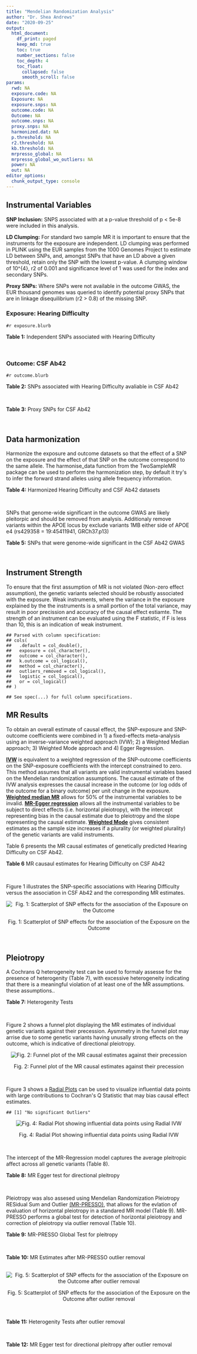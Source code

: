 ```yaml
---
title: "Mendelian Randomization Analysis"
author: "Dr. Shea Andrews"
date: "2020-09-25"
output:
  html_document:
    df_print: paged
    keep_md: true
    toc: true
    number_sections: false
    toc_depth: 4
    toc_float:
      collapsed: false
      smooth_scroll: false
params:
  rwd: NA
  exposure.code: NA
  Exposure: NA
  exposure.snps: NA
  outcome.code: NA
  Outcome: NA
  outcome.snps: NA
  proxy.snps: NA
  harmonized.dat: NA
  p.threshold: NA
  r2.threshold: NA
  kb.threshold: NA
  mrpresso_global: NA
  mrpresso_global_wo_outliers: NA
  power: NA
  out: NA
editor_options:
  chunk_output_type: console
---
```







## Instrumental Variables
**SNP Inclusion:** SNPS associated with at a p-value threshold of p < 5e-8 were included in this analysis.
<br>

**LD Clumping:** For standard two sample MR it is important to ensure that the instruments for the exposure are independent. LD clumping was performed in PLINK using the EUR samples from the 1000 Genomes Project to estimate LD between SNPs, and, amongst SNPs that have an LD above a given threshold, retain only the SNP with the lowest p-value. A clumping window of 10^{4}, r2 of 0.001 and significance level of 1 was used for the index and secondary SNPs.
<br>

**Proxy SNPs:** Where SNPs were not available in the outcome GWAS, the EUR thousand genomes was queried to identify potential proxy SNPs that are in linkage disequilibrium (r2 > 0.8) of the missing SNP.
<br>

### Exposure: Hearing Difficulty
`#r exposure.blurb`
<br>

**Table 1:** Independent SNPs associated with Hearing Difficulty
<div data-pagedtable="false">
  <script data-pagedtable-source type="application/json">
{"columns":[{"label":["SNP"],"name":[1],"type":["chr"],"align":["left"]},{"label":["CHROM"],"name":[2],"type":["dbl"],"align":["right"]},{"label":["POS"],"name":[3],"type":["dbl"],"align":["right"]},{"label":["REF"],"name":[4],"type":["chr"],"align":["left"]},{"label":["ALT"],"name":[5],"type":["chr"],"align":["left"]},{"label":["AF"],"name":[6],"type":["dbl"],"align":["right"]},{"label":["BETA"],"name":[7],"type":["dbl"],"align":["right"]},{"label":["SE"],"name":[8],"type":["dbl"],"align":["right"]},{"label":["Z"],"name":[9],"type":["dbl"],"align":["right"]},{"label":["P"],"name":[10],"type":["dbl"],"align":["right"]},{"label":["N"],"name":[11],"type":["dbl"],"align":["right"]},{"label":["TRAIT"],"name":[12],"type":["chr"],"align":["left"]}],"data":[{"1":"rs12027345","2":"1","3":"46239991","4":"G","5":"A","6":"0.432915","7":"-0.00785785","8":"0.00133184","9":"-5.90000","10":"3.6e-09","11":"250389","12":"Hearing_Difficulty"},{"1":"rs7525101","2":"1","3":"165109131","4":"C","5":"T","6":"0.440725","7":"0.00752096","8":"0.00132707","9":"5.66734","10":"1.5e-08","11":"250389","12":"Hearing_Difficulty"},{"1":"rs10927035","2":"1","3":"243703982","4":"C","5":"T","6":"0.649233","7":"0.00754234","8":"0.00138251","9":"5.45554","10":"4.9e-08","11":"250389","12":"Hearing_Difficulty"},{"1":"rs62188635","2":"2","3":"208082510","4":"C","5":"T","6":"0.545031","7":"-0.00827833","8":"0.00132906","9":"-6.22871","10":"4.7e-10","11":"250389","12":"Hearing_Difficulty"},{"1":"rs13093972","2":"3","3":"114987255","4":"A","5":"G","6":"0.448377","7":"0.00775587","8":"0.00133038","9":"5.82982","10":"5.5e-09","11":"250389","12":"Hearing_Difficulty"},{"1":"rs55853808","2":"3","3":"182053946","4":"A","5":"G","6":"0.162990","7":"0.01187470","8":"0.00180540","9":"6.57732","10":"4.8e-11","11":"250389","12":"Hearing_Difficulty"},{"1":"rs35414371","2":"4","3":"17530692","4":"T","5":"A","6":"0.132722","7":"0.01310280","8":"0.00194526","9":"6.73576","10":"1.6e-11","11":"250389","12":"Hearing_Difficulty"},{"1":"rs10475169","2":"5","3":"2555514","4":"A","5":"C","6":"0.117756","7":"0.01173770","8":"0.00204412","9":"5.74218","10":"9.3e-09","11":"250389","12":"Hearing_Difficulty"},{"1":"rs6453022","2":"5","3":"73076511","4":"C","5":"A","6":"0.500946","7":"0.01262160","8":"0.00132561","9":"9.52135","10":"1.7e-21","11":"250389","12":"Hearing_Difficulty"},{"1":"rs306574","2":"5","3":"94049523","4":"A","5":"G","6":"0.488764","7":"-0.00793561","8":"0.00131904","9":"-6.01620","10":"1.8e-09","11":"250389","12":"Hearing_Difficulty"},{"1":"rs1928176","2":"6","3":"21968899","4":"A","5":"G","6":"0.482818","7":"0.00749378","8":"0.00133347","9":"5.61976","10":"1.9e-08","11":"250389","12":"Hearing_Difficulty"},{"1":"rs13204736","2":"6","3":"32582603","4":"G","5":"A","6":"0.348495","7":"0.01146660","8":"0.00142649","9":"8.03833","10":"9.1e-16","11":"250389","12":"Hearing_Difficulty"},{"1":"rs62646255","2":"6","3":"43262303","4":"T","5":"C","6":"0.391260","7":"-0.01270780","8":"0.00135504","9":"-9.37817","10":"6.7e-21","11":"250389","12":"Hearing_Difficulty"},{"1":"rs217287","2":"6","3":"84407466","4":"C","5":"T","6":"0.440322","7":"0.00784960","8":"0.00133602","9":"5.87536","10":"4.2e-09","11":"250389","12":"Hearing_Difficulty"},{"1":"rs9493627","2":"6","3":"133789728","4":"G","5":"A","6":"0.320275","7":"0.01043660","8":"0.00141112","9":"7.39597","10":"1.4e-13","11":"250389","12":"Hearing_Difficulty"},{"1":"rs2236401","2":"6","3":"158504981","4":"C","5":"T","6":"0.514779","7":"0.00808004","8":"0.00132024","9":"6.12013","10":"9.3e-10","11":"250389","12":"Hearing_Difficulty"},{"1":"rs4947828","2":"7","3":"50805115","4":"T","5":"G","6":"0.769429","7":"0.00955408","8":"0.00156472","9":"6.10594","10":"1.0e-09","11":"250389","12":"Hearing_Difficulty"},{"1":"rs9691831","2":"7","3":"138498348","4":"A","5":"G","6":"0.584558","7":"0.00740690","8":"0.00133806","9":"5.53555","10":"3.1e-08","11":"250389","12":"Hearing_Difficulty"},{"1":"rs3890736","2":"8","3":"21532239","4":"G","5":"A","6":"0.373324","7":"0.00765762","8":"0.00136882","9":"5.59432","10":"2.2e-08","11":"250389","12":"Hearing_Difficulty"},{"1":"rs76837345","2":"8","3":"82668818","4":"A","5":"G","6":"0.069355","7":"0.01460190","8":"0.00259963","9":"5.61691","10":"1.9e-08","11":"250389","12":"Hearing_Difficulty"},{"1":"rs1962104","2":"8","3":"141635329","4":"T","5":"C","6":"0.558034","7":"0.00889466","8":"0.00133827","9":"6.64639","10":"3.0e-11","11":"250389","12":"Hearing_Difficulty"},{"1":"rs4948502","2":"10","3":"63839417","4":"T","5":"C","6":"0.426934","7":"-0.00805794","8":"0.00133835","9":"-6.02080","10":"1.7e-09","11":"250389","12":"Hearing_Difficulty"},{"1":"rs2270550","2":"10","3":"75874192","4":"T","5":"C","6":"0.547333","7":"0.00852536","8":"0.00136055","9":"6.26611","10":"3.7e-10","11":"250389","12":"Hearing_Difficulty"},{"1":"rs11596052","2":"10","3":"80520313","4":"T","5":"C","6":"0.219355","7":"-0.00900108","8":"0.00161979","9":"-5.55694","10":"2.7e-08","11":"250389","12":"Hearing_Difficulty"},{"1":"rs1097215","2":"10","3":"94787804","4":"G","5":"A","6":"0.474064","7":"-0.00798345","8":"0.00132256","9":"-6.03636","10":"1.6e-09","11":"250389","12":"Hearing_Difficulty"},{"1":"rs10901863","2":"10","3":"126812270","4":"C","5":"T","6":"0.268469","7":"0.01207640","8":"0.00153378","9":"7.87362","10":"3.4e-15","11":"250389","12":"Hearing_Difficulty"},{"1":"rs55635402","2":"11","3":"8056913","4":"A","5":"G","6":"0.194930","7":"-0.01052120","8":"0.00166935","9":"-6.30257","10":"2.9e-10","11":"250389","12":"Hearing_Difficulty"},{"1":"rs141403654","2":"11","3":"47715487","4":"A","5":"T","6":"0.015434","7":"0.03134020","8":"0.00568478","9":"5.51300","10":"3.5e-08","11":"250389","12":"Hearing_Difficulty"},{"1":"rs7951935","2":"11","3":"89030399","4":"G","5":"T","6":"0.379826","7":"0.01135240","8":"0.00136208","9":"8.33461","10":"7.8e-17","11":"250389","12":"Hearing_Difficulty"},{"1":"rs67307131","2":"11","3":"118480223","4":"T","5":"C","6":"0.346657","7":"0.00913602","8":"0.00139364","9":"6.55551","10":"5.5e-11","11":"250389","12":"Hearing_Difficulty"},{"1":"rs12552","2":"13","3":"53625781","4":"A","5":"G","6":"0.561874","7":"-0.00728153","8":"0.00133440","9":"-5.45678","10":"4.8e-08","11":"250389","12":"Hearing_Difficulty"},{"1":"rs9517282","2":"13","3":"99059183","4":"C","5":"A","6":"0.548995","7":"-0.00778367","8":"0.00133726","9":"-5.82061","10":"5.9e-09","11":"250389","12":"Hearing_Difficulty"},{"1":"rs1566129","2":"14","3":"52514912","4":"T","5":"C","6":"0.586284","7":"-0.00906457","8":"0.00134065","9":"-6.76132","10":"1.4e-11","11":"250389","12":"Hearing_Difficulty"},{"1":"rs62015206","2":"15","3":"52374075","4":"C","5":"T","6":"0.591962","7":"0.00779412","8":"0.00134988","9":"5.77394","10":"7.7e-09","11":"250389","12":"Hearing_Difficulty"},{"1":"rs62033400","2":"16","3":"53811788","4":"A","5":"G","6":"0.394446","7":"-0.00850581","8":"0.00134974","9":"-6.30181","10":"2.9e-10","11":"250389","12":"Hearing_Difficulty"},{"1":"rs12938775","2":"17","3":"2574821","4":"G","5":"A","6":"0.501932","7":"-0.00745427","8":"0.00132034","9":"-5.64572","10":"1.6e-08","11":"250389","12":"Hearing_Difficulty"},{"1":"rs17671352","2":"17","3":"7127718","4":"T","5":"C","6":"0.619033","7":"-0.00777641","8":"0.00135880","9":"-5.72300","10":"1.0e-08","11":"250389","12":"Hearing_Difficulty"},{"1":"rs4611552","2":"18","3":"52636091","4":"T","5":"C","6":"0.215352","7":"0.00885933","8":"0.00160737","9":"5.51169","10":"3.6e-08","11":"250389","12":"Hearing_Difficulty"},{"1":"rs132929","2":"22","3":"38487002","4":"G","5":"A","6":"0.413979","7":"0.00983905","8":"0.00134066","9":"7.33896","10":"2.2e-13","11":"250389","12":"Hearing_Difficulty"},{"1":"rs36062310","2":"22","3":"50988105","4":"G","5":"A","6":"0.043658","7":"0.03145420","8":"0.00322683","9":"9.74771","10":"1.9e-22","11":"250389","12":"Hearing_Difficulty"}],"options":{"columns":{"min":{},"max":[10]},"rows":{"min":[10],"max":[10]},"pages":{}}}
  </script>
</div>
<br>

### Outcome: CSF Ab42
`#r outcome.blurb`
<br>

**Table 2:** SNPs associated with Hearing Difficulty avaliable in CSF Ab42
<div data-pagedtable="false">
  <script data-pagedtable-source type="application/json">
{"columns":[{"label":["SNP"],"name":[1],"type":["chr"],"align":["left"]},{"label":["CHROM"],"name":[2],"type":["dbl"],"align":["right"]},{"label":["POS"],"name":[3],"type":["dbl"],"align":["right"]},{"label":["REF"],"name":[4],"type":["chr"],"align":["left"]},{"label":["ALT"],"name":[5],"type":["chr"],"align":["left"]},{"label":["AF"],"name":[6],"type":["dbl"],"align":["right"]},{"label":["BETA"],"name":[7],"type":["dbl"],"align":["right"]},{"label":["SE"],"name":[8],"type":["dbl"],"align":["right"]},{"label":["Z"],"name":[9],"type":["dbl"],"align":["right"]},{"label":["P"],"name":[10],"type":["dbl"],"align":["right"]},{"label":["N"],"name":[11],"type":["dbl"],"align":["right"]},{"label":["TRAIT"],"name":[12],"type":["chr"],"align":["left"]}],"data":[{"1":"rs12027345","2":"1","3":"46239991","4":"G","5":"A","6":"0.4854990","7":"0.0024620","8":"0.004112","9":"0.59873541","10":"0.549400","11":"3146","12":"CSF_Ab42"},{"1":"rs10927035","2":"1","3":"243703982","4":"C","5":"T","6":"0.6367100","7":"0.0014540","8":"0.004343","9":"0.33479200","10":"0.737800","11":"3146","12":"CSF_Ab42"},{"1":"rs62188635","2":"2","3":"208082510","4":"C","5":"T","6":"0.5224300","7":"0.0015980","8":"0.004218","9":"0.37885300","10":"0.704900","11":"3146","12":"CSF_Ab42"},{"1":"rs13093972","2":"3","3":"114987255","4":"A","5":"G","6":"0.4108570","7":"-0.0021950","8":"0.004239","9":"-0.51781080","10":"0.604700","11":"3146","12":"CSF_Ab42"},{"1":"rs55853808","2":"3","3":"182053946","4":"A","5":"G","6":"0.1705880","7":"-0.0109400","8":"0.005941","9":"-1.84144083","10":"0.065720","11":"3146","12":"CSF_Ab42"},{"1":"rs35414371","2":"4","3":"17530692","4":"T","5":"A","6":"0.1412190","7":"-0.0033980","8":"0.005962","9":"-0.56994297","10":"0.568700","11":"3146","12":"CSF_Ab42"},{"1":"rs10475169","2":"5","3":"2555514","4":"A","5":"C","6":"0.1267220","7":"0.0003157","8":"0.006354","9":"0.04968524","10":"0.960400","11":"3146","12":"CSF_Ab42"},{"1":"rs6453022","2":"5","3":"73076511","4":"C","5":"A","6":"0.4778560","7":"-0.0116200","8":"0.003997","9":"-2.90718000","10":"0.003673","11":"3146","12":"CSF_Ab42"},{"1":"rs306574","2":"5","3":"94049523","4":"A","5":"G","6":"0.5050870","7":"-0.0002674","8":"0.004003","9":"-0.06679990","10":"0.946700","11":"3146","12":"CSF_Ab42"},{"1":"rs1928176","2":"6","3":"21968899","4":"A","5":"G","6":"0.4958200","7":"-0.0047710","8":"0.004203","9":"-1.13514157","10":"0.256400","11":"3146","12":"CSF_Ab42"},{"1":"rs217287","2":"6","3":"84407466","4":"C","5":"T","6":"0.4604360","7":"0.0057060","8":"0.004118","9":"1.38562409","10":"0.165900","11":"3146","12":"CSF_Ab42"},{"1":"rs9493627","2":"6","3":"133789728","4":"G","5":"A","6":"0.2959260","7":"0.0055910","8":"0.004270","9":"1.30936768","10":"0.190500","11":"3146","12":"CSF_Ab42"},{"1":"rs2236401","2":"6","3":"158504981","4":"C","5":"T","6":"0.5009110","7":"0.0046610","8":"0.004054","9":"1.14973000","10":"0.250300","11":"3146","12":"CSF_Ab42"},{"1":"rs4947828","2":"7","3":"50805115","4":"T","5":"G","6":"0.7703340","7":"0.0017370","8":"0.004995","9":"0.34774800","10":"0.728100","11":"3146","12":"CSF_Ab42"},{"1":"rs9691831","2":"7","3":"138498348","4":"A","5":"G","6":"0.5593970","7":"0.0003606","8":"0.004249","9":"0.08486700","10":"0.932400","11":"3146","12":"CSF_Ab42"},{"1":"rs3890736","2":"8","3":"21532239","4":"G","5":"A","6":"0.3991260","7":"-0.0060220","8":"0.004278","9":"-1.40766713","10":"0.159300","11":"3146","12":"CSF_Ab42"},{"1":"rs76837345","2":"8","3":"82668818","4":"A","5":"G","6":"0.0622279","7":"-0.0112000","8":"0.008479","9":"-1.32091048","10":"0.186500","11":"3146","12":"CSF_Ab42"},{"1":"rs4948502","2":"10","3":"63839417","4":"T","5":"C","6":"0.4102470","7":"-0.0058260","8":"0.004103","9":"-1.41993663","10":"0.155700","11":"3146","12":"CSF_Ab42"},{"1":"rs1097215","2":"10","3":"94787804","4":"G","5":"A","6":"0.4557540","7":"-0.0025000","8":"0.004261","9":"-0.58671673","10":"0.557400","11":"3146","12":"CSF_Ab42"},{"1":"rs55635402","2":"11","3":"8056913","4":"A","5":"G","6":"0.2189440","7":"-0.0066480","8":"0.005290","9":"-1.25671078","10":"0.209000","11":"3146","12":"CSF_Ab42"},{"1":"rs7951935","2":"11","3":"89030399","4":"G","5":"T","6":"0.3563360","7":"-0.0015350","8":"0.004252","9":"-0.36100659","10":"0.718000","11":"3146","12":"CSF_Ab42"},{"1":"rs12552","2":"13","3":"53625781","4":"A","5":"G","6":"0.5894220","7":"0.0054310","8":"0.004259","9":"1.27518000","10":"0.202400","11":"3146","12":"CSF_Ab42"},{"1":"rs9517282","2":"13","3":"99059183","4":"C","5":"A","6":"0.5098150","7":"-0.0087920","8":"0.004232","9":"-2.07750000","10":"0.037840","11":"3146","12":"CSF_Ab42"},{"1":"rs1566129","2":"14","3":"52514912","4":"T","5":"C","6":"0.6424680","7":"0.0049600","8":"0.004065","9":"1.22017000","10":"0.222400","11":"3146","12":"CSF_Ab42"},{"1":"rs62033400","2":"16","3":"53811788","4":"A","5":"G","6":"0.4346170","7":"0.0040910","8":"0.004205","9":"0.97288942","10":"0.330700","11":"3146","12":"CSF_Ab42"},{"1":"rs12938775","2":"17","3":"2574821","4":"G","5":"A","6":"0.4756990","7":"0.0049210","8":"0.004107","9":"1.19819820","10":"0.230900","11":"3146","12":"CSF_Ab42"},{"1":"rs17671352","2":"17","3":"7127718","4":"T","5":"C","6":"0.6500000","7":"0.0079120","8":"0.004121","9":"1.91992000","10":"0.054960","11":"3146","12":"CSF_Ab42"},{"1":"rs4611552","2":"18","3":"52636091","4":"T","5":"C","6":"0.2356680","7":"-0.0087990","8":"0.004948","9":"-1.77829426","10":"0.075480","11":"3146","12":"CSF_Ab42"},{"1":"rs132929","2":"22","3":"38487002","4":"G","5":"A","6":"0.4360700","7":"-0.0041430","8":"0.004071","9":"-1.01768607","10":"0.308900","11":"3146","12":"CSF_Ab42"},{"1":"rs7525101","2":"NA","3":"NA","4":"NA","5":"NA","6":"NA","7":"NA","8":"NA","9":"NA","10":"NA","11":"NA","12":"NA"},{"1":"rs13204736","2":"NA","3":"NA","4":"NA","5":"NA","6":"NA","7":"NA","8":"NA","9":"NA","10":"NA","11":"NA","12":"NA"},{"1":"rs62646255","2":"NA","3":"NA","4":"NA","5":"NA","6":"NA","7":"NA","8":"NA","9":"NA","10":"NA","11":"NA","12":"NA"},{"1":"rs1962104","2":"NA","3":"NA","4":"NA","5":"NA","6":"NA","7":"NA","8":"NA","9":"NA","10":"NA","11":"NA","12":"NA"},{"1":"rs2270550","2":"NA","3":"NA","4":"NA","5":"NA","6":"NA","7":"NA","8":"NA","9":"NA","10":"NA","11":"NA","12":"NA"},{"1":"rs11596052","2":"NA","3":"NA","4":"NA","5":"NA","6":"NA","7":"NA","8":"NA","9":"NA","10":"NA","11":"NA","12":"NA"},{"1":"rs10901863","2":"NA","3":"NA","4":"NA","5":"NA","6":"NA","7":"NA","8":"NA","9":"NA","10":"NA","11":"NA","12":"NA"},{"1":"rs141403654","2":"NA","3":"NA","4":"NA","5":"NA","6":"NA","7":"NA","8":"NA","9":"NA","10":"NA","11":"NA","12":"NA"},{"1":"rs67307131","2":"NA","3":"NA","4":"NA","5":"NA","6":"NA","7":"NA","8":"NA","9":"NA","10":"NA","11":"NA","12":"NA"},{"1":"rs62015206","2":"NA","3":"NA","4":"NA","5":"NA","6":"NA","7":"NA","8":"NA","9":"NA","10":"NA","11":"NA","12":"NA"},{"1":"rs36062310","2":"NA","3":"NA","4":"NA","5":"NA","6":"NA","7":"NA","8":"NA","9":"NA","10":"NA","11":"NA","12":"NA"}],"options":{"columns":{"min":{},"max":[10]},"rows":{"min":[10],"max":[10]},"pages":{}}}
  </script>
</div>
<br>

**Table 3:** Proxy SNPs for CSF Ab42
<div data-pagedtable="false">
  <script data-pagedtable-source type="application/json">
{"columns":[{"label":["target_snp"],"name":[1],"type":["chr"],"align":["left"]},{"label":["proxy_snp"],"name":[2],"type":["chr"],"align":["left"]},{"label":["ld.r2"],"name":[3],"type":["dbl"],"align":["right"]},{"label":["Dprime"],"name":[4],"type":["dbl"],"align":["right"]},{"label":["PHASE"],"name":[5],"type":["chr"],"align":["left"]},{"label":["X12"],"name":[6],"type":["lgl"],"align":["right"]},{"label":["CHROM"],"name":[7],"type":["dbl"],"align":["right"]},{"label":["POS"],"name":[8],"type":["dbl"],"align":["right"]},{"label":["REF.proxy"],"name":[9],"type":["chr"],"align":["left"]},{"label":["ALT.proxy"],"name":[10],"type":["chr"],"align":["left"]},{"label":["AF"],"name":[11],"type":["dbl"],"align":["right"]},{"label":["BETA"],"name":[12],"type":["dbl"],"align":["right"]},{"label":["SE"],"name":[13],"type":["dbl"],"align":["right"]},{"label":["Z"],"name":[14],"type":["dbl"],"align":["right"]},{"label":["P"],"name":[15],"type":["dbl"],"align":["right"]},{"label":["N"],"name":[16],"type":["dbl"],"align":["right"]},{"label":["TRAIT"],"name":[17],"type":["chr"],"align":["left"]},{"label":["ref"],"name":[18],"type":["chr"],"align":["left"]},{"label":["ref.proxy"],"name":[19],"type":["chr"],"align":["left"]},{"label":["alt"],"name":[20],"type":["chr"],"align":["left"]},{"label":["alt.proxy"],"name":[21],"type":["chr"],"align":["left"]},{"label":["ALT"],"name":[22],"type":["chr"],"align":["left"]},{"label":["REF"],"name":[23],"type":["chr"],"align":["left"]},{"label":["proxy.outcome"],"name":[24],"type":["lgl"],"align":["right"]}],"data":[{"1":"rs7525101","2":"rs1494404","3":"0.988020","4":"0.995983","5":"TT/CA","6":"NA","7":"1","8":"165107405","9":"A","10":"T","11":"0.498365","12":"-0.0077870","13":"0.004196","14":"-1.855815","15":"0.06358","16":"3146","17":"CSF_Ab42","18":"T","19":"T","20":"C","21":"A","22":"T","23":"C","24":"TRUE"},{"1":"rs62646255","2":"rs1574430","3":"0.971797","4":"0.995868","5":"CA/TC","6":"NA","7":"6","8":"43269029","9":"A","10":"C","11":"0.597162","12":"-0.0093090","13":"0.004215","14":"-2.208540","15":"0.02727","16":"3146","17":"CSF_Ab42","18":"C","19":"A","20":"T","21":"C","22":"T","23":"C","24":"TRUE"},{"1":"rs1962104","2":"rs11776968","3":"0.884441","4":"0.986987","5":"TG/CT","6":"NA","7":"8","8":"141640382","9":"G","10":"T","11":"0.512895","12":"0.0076020","13":"0.004297","14":"1.769140","15":"0.07700","16":"3146","17":"CSF_Ab42","18":"T","19":"G","20":"C","21":"T","22":"C","23":"T","24":"TRUE"},{"1":"rs2270550","2":"rs2131957","3":"0.856412","4":"0.982009","5":"TC/CA","6":"NA","7":"10","8":"75866929","9":"C","10":"A","11":"0.570389","12":"0.0062700","13":"0.004074","14":"1.539030","15":"0.12390","16":"3146","17":"CSF_Ab42","18":"T","19":"C","20":"C","21":"A","22":"C","23":"T","24":"TRUE"},{"1":"rs62015206","2":"rs6493534","3":"0.927610","4":"0.987176","5":"CT/TC","6":"NA","7":"15","8":"52379736","9":"T","10":"C","11":"0.545122","12":"0.0004194","13":"0.004084","14":"0.102693","15":"0.91820","16":"3146","17":"CSF_Ab42","18":"C","19":"T","20":"T","21":"C","22":"T","23":"C","24":"TRUE"},{"1":"rs13204736","2":"NA","3":"NA","4":"NA","5":"NA","6":"NA","7":"NA","8":"NA","9":"NA","10":"NA","11":"NA","12":"NA","13":"NA","14":"NA","15":"NA","16":"NA","17":"NA","18":"NA","19":"NA","20":"NA","21":"NA","22":"NA","23":"NA","24":"NA"},{"1":"rs11596052","2":"NA","3":"NA","4":"NA","5":"NA","6":"NA","7":"NA","8":"NA","9":"NA","10":"NA","11":"NA","12":"NA","13":"NA","14":"NA","15":"NA","16":"NA","17":"NA","18":"NA","19":"NA","20":"NA","21":"NA","22":"NA","23":"NA","24":"NA"},{"1":"rs10901863","2":"NA","3":"NA","4":"NA","5":"NA","6":"NA","7":"NA","8":"NA","9":"NA","10":"NA","11":"NA","12":"NA","13":"NA","14":"NA","15":"NA","16":"NA","17":"NA","18":"NA","19":"NA","20":"NA","21":"NA","22":"NA","23":"NA","24":"NA"},{"1":"rs141403654","2":"NA","3":"NA","4":"NA","5":"NA","6":"NA","7":"NA","8":"NA","9":"NA","10":"NA","11":"NA","12":"NA","13":"NA","14":"NA","15":"NA","16":"NA","17":"NA","18":"NA","19":"NA","20":"NA","21":"NA","22":"NA","23":"NA","24":"NA"},{"1":"rs67307131","2":"NA","3":"NA","4":"NA","5":"NA","6":"NA","7":"NA","8":"NA","9":"NA","10":"NA","11":"NA","12":"NA","13":"NA","14":"NA","15":"NA","16":"NA","17":"NA","18":"NA","19":"NA","20":"NA","21":"NA","22":"NA","23":"NA","24":"NA"},{"1":"rs36062310","2":"NA","3":"NA","4":"NA","5":"NA","6":"NA","7":"NA","8":"NA","9":"NA","10":"NA","11":"NA","12":"NA","13":"NA","14":"NA","15":"NA","16":"NA","17":"NA","18":"NA","19":"NA","20":"NA","21":"NA","22":"NA","23":"NA","24":"NA"}],"options":{"columns":{"min":{},"max":[10]},"rows":{"min":[10],"max":[10]},"pages":{}}}
  </script>
</div>
<br>

## Data harmonization
Harmonize the exposure and outcome datasets so that the effect of a SNP on the exposure and the effect of that SNP on the outcome correspond to the same allele. The harmonise_data function from the TwoSampleMR package can be used to perform the harmonization step, by default it try's to infer the forward strand alleles using allele frequency information.
<br>

**Table 4:** Harmonized Hearing Difficulty and CSF Ab42 datasets
<div data-pagedtable="false">
  <script data-pagedtable-source type="application/json">
{"columns":[{"label":["SNP"],"name":[1],"type":["chr"],"align":["left"]},{"label":["effect_allele.exposure"],"name":[2],"type":["chr"],"align":["left"]},{"label":["other_allele.exposure"],"name":[3],"type":["chr"],"align":["left"]},{"label":["effect_allele.outcome"],"name":[4],"type":["chr"],"align":["left"]},{"label":["other_allele.outcome"],"name":[5],"type":["chr"],"align":["left"]},{"label":["beta.exposure"],"name":[6],"type":["dbl"],"align":["right"]},{"label":["beta.outcome"],"name":[7],"type":["dbl"],"align":["right"]},{"label":["eaf.exposure"],"name":[8],"type":["dbl"],"align":["right"]},{"label":["eaf.outcome"],"name":[9],"type":["dbl"],"align":["right"]},{"label":["remove"],"name":[10],"type":["lgl"],"align":["right"]},{"label":["palindromic"],"name":[11],"type":["lgl"],"align":["right"]},{"label":["ambiguous"],"name":[12],"type":["lgl"],"align":["right"]},{"label":["id.outcome"],"name":[13],"type":["chr"],"align":["left"]},{"label":["chr.outcome"],"name":[14],"type":["dbl"],"align":["right"]},{"label":["pos.outcome"],"name":[15],"type":["dbl"],"align":["right"]},{"label":["se.outcome"],"name":[16],"type":["dbl"],"align":["right"]},{"label":["z.outcome"],"name":[17],"type":["dbl"],"align":["right"]},{"label":["pval.outcome"],"name":[18],"type":["dbl"],"align":["right"]},{"label":["samplesize.outcome"],"name":[19],"type":["dbl"],"align":["right"]},{"label":["outcome"],"name":[20],"type":["chr"],"align":["left"]},{"label":["mr_keep.outcome"],"name":[21],"type":["lgl"],"align":["right"]},{"label":["pval_origin.outcome"],"name":[22],"type":["chr"],"align":["left"]},{"label":["chr.exposure"],"name":[23],"type":["dbl"],"align":["right"]},{"label":["pos.exposure"],"name":[24],"type":["dbl"],"align":["right"]},{"label":["se.exposure"],"name":[25],"type":["dbl"],"align":["right"]},{"label":["z.exposure"],"name":[26],"type":["dbl"],"align":["right"]},{"label":["pval.exposure"],"name":[27],"type":["dbl"],"align":["right"]},{"label":["samplesize.exposure"],"name":[28],"type":["dbl"],"align":["right"]},{"label":["exposure"],"name":[29],"type":["chr"],"align":["left"]},{"label":["mr_keep.exposure"],"name":[30],"type":["lgl"],"align":["right"]},{"label":["pval_origin.exposure"],"name":[31],"type":["chr"],"align":["left"]},{"label":["id.exposure"],"name":[32],"type":["chr"],"align":["left"]},{"label":["action"],"name":[33],"type":["dbl"],"align":["right"]},{"label":["mr_keep"],"name":[34],"type":["lgl"],"align":["right"]},{"label":["pt"],"name":[35],"type":["dbl"],"align":["right"]},{"label":["pleitropy_keep"],"name":[36],"type":["lgl"],"align":["right"]},{"label":["mrpresso_RSSobs"],"name":[37],"type":["dbl"],"align":["right"]},{"label":["mrpresso_pval"],"name":[38],"type":["dbl"],"align":["right"]},{"label":["mrpresso_keep"],"name":[39],"type":["lgl"],"align":["right"]}],"data":[{"1":"rs10475169","2":"C","3":"A","4":"C","5":"A","6":"0.01173770","7":"0.0003157","8":"0.117756","9":"0.1267220","10":"FALSE","11":"FALSE","12":"FALSE","13":"GvSE6X","14":"5","15":"2555514","16":"0.006354","17":"0.04968524","18":"0.960400","19":"3146","20":"Deming2017ab42","21":"TRUE","22":"reported","23":"5","24":"2555514","25":"0.00204412","26":"5.74218","27":"9.3e-09","28":"250389","29":"Wells2019hdiff","30":"TRUE","31":"reported","32":"fnuWbz","33":"2","34":"TRUE","35":"5e-08","36":"TRUE","37":"6.217989e-06","38":"1.0000","39":"TRUE"},{"1":"rs10927035","2":"T","3":"C","4":"T","5":"C","6":"0.00754234","7":"0.0014540","8":"0.649233","9":"0.6367100","10":"FALSE","11":"FALSE","12":"FALSE","13":"GvSE6X","14":"1","15":"243703982","16":"0.004343","17":"0.33479200","18":"0.737800","19":"3146","20":"Deming2017ab42","21":"TRUE","22":"reported","23":"1","24":"243703982","25":"0.00138251","26":"5.45554","27":"4.9e-08","28":"250389","29":"Wells2019hdiff","30":"TRUE","31":"reported","32":"fnuWbz","33":"2","34":"TRUE","35":"5e-08","36":"TRUE","37":"8.269763e-06","38":"1.0000","39":"TRUE"},{"1":"rs1097215","2":"A","3":"G","4":"A","5":"G","6":"-0.00798345","7":"-0.0025000","8":"0.474064","9":"0.4557540","10":"FALSE","11":"FALSE","12":"FALSE","13":"GvSE6X","14":"10","15":"94787804","16":"0.004261","17":"-0.58671673","18":"0.557400","19":"3146","20":"Deming2017ab42","21":"TRUE","22":"reported","23":"10","24":"94787804","25":"0.00132256","26":"-6.03636","27":"1.6e-09","28":"250389","29":"Wells2019hdiff","30":"TRUE","31":"reported","32":"fnuWbz","33":"2","34":"TRUE","35":"5e-08","36":"TRUE","37":"1.631837e-05","38":"1.0000","39":"TRUE"},{"1":"rs12027345","2":"A","3":"G","4":"A","5":"G","6":"-0.00785785","7":"0.0024620","8":"0.432915","9":"0.4854990","10":"FALSE","11":"FALSE","12":"FALSE","13":"GvSE6X","14":"1","15":"46239991","16":"0.004112","17":"0.59873541","18":"0.549400","19":"3146","20":"Deming2017ab42","21":"TRUE","22":"reported","23":"1","24":"46239991","25":"0.00133184","26":"-5.90000","27":"3.6e-09","28":"250389","29":"Wells2019hdiff","30":"TRUE","31":"reported","32":"fnuWbz","33":"2","34":"TRUE","35":"5e-08","36":"TRUE","37":"1.146469e-06","38":"1.0000","39":"TRUE"},{"1":"rs12552","2":"G","3":"A","4":"G","5":"A","6":"-0.00728153","7":"0.0054310","8":"0.561874","9":"0.5894220","10":"FALSE","11":"FALSE","12":"FALSE","13":"GvSE6X","14":"13","15":"53625781","16":"0.004259","17":"1.27518000","18":"0.202400","19":"3146","20":"Deming2017ab42","21":"TRUE","22":"reported","23":"13","24":"53625781","25":"0.00133440","26":"-5.45678","27":"4.8e-08","28":"250389","29":"Wells2019hdiff","30":"TRUE","31":"reported","32":"fnuWbz","33":"2","34":"TRUE","35":"5e-08","36":"TRUE","37":"1.765613e-05","38":"1.0000","39":"TRUE"},{"1":"rs12938775","2":"A","3":"G","4":"A","5":"G","6":"-0.00745427","7":"0.0049210","8":"0.501932","9":"0.4756990","10":"FALSE","11":"FALSE","12":"FALSE","13":"GvSE6X","14":"17","15":"2574821","16":"0.004107","17":"1.19819820","18":"0.230900","19":"3146","20":"Deming2017ab42","21":"TRUE","22":"reported","23":"17","24":"2574821","25":"0.00132034","26":"-5.64572","27":"1.6e-08","28":"250389","29":"Wells2019hdiff","30":"TRUE","31":"reported","32":"fnuWbz","33":"2","34":"TRUE","35":"5e-08","36":"TRUE","37":"1.338941e-05","38":"1.0000","39":"TRUE"},{"1":"rs13093972","2":"G","3":"A","4":"G","5":"A","6":"0.00775587","7":"-0.0021950","8":"0.448377","9":"0.4108570","10":"FALSE","11":"FALSE","12":"FALSE","13":"GvSE6X","14":"3","15":"114987255","16":"0.004239","17":"-0.51781080","18":"0.604700","19":"3146","20":"Deming2017ab42","21":"TRUE","22":"reported","23":"3","24":"114987255","25":"0.00133038","26":"5.82982","27":"5.5e-09","28":"250389","29":"Wells2019hdiff","30":"TRUE","31":"reported","32":"fnuWbz","33":"2","34":"TRUE","35":"5e-08","36":"TRUE","37":"6.624449e-07","38":"1.0000","39":"TRUE"},{"1":"rs132929","2":"A","3":"G","4":"A","5":"G","6":"0.00983905","7":"-0.0041430","8":"0.413979","9":"0.4360700","10":"FALSE","11":"FALSE","12":"FALSE","13":"GvSE6X","14":"22","15":"38487002","16":"0.004071","17":"-1.01768607","18":"0.308900","19":"3146","20":"Deming2017ab42","21":"TRUE","22":"reported","23":"22","24":"38487002","25":"0.00134066","26":"7.33896","27":"2.2e-13","28":"250389","29":"Wells2019hdiff","30":"TRUE","31":"reported","32":"fnuWbz","33":"2","34":"TRUE","35":"5e-08","36":"TRUE","37":"6.086301e-06","38":"1.0000","39":"TRUE"},{"1":"rs1566129","2":"C","3":"T","4":"C","5":"T","6":"-0.00906457","7":"0.0049600","8":"0.586284","9":"0.6424680","10":"FALSE","11":"FALSE","12":"FALSE","13":"GvSE6X","14":"14","15":"52514912","16":"0.004065","17":"1.22017000","18":"0.222400","19":"3146","20":"Deming2017ab42","21":"TRUE","22":"reported","23":"14","24":"52514912","25":"0.00134065","26":"-6.76132","27":"1.4e-11","28":"250389","29":"Wells2019hdiff","30":"TRUE","31":"reported","32":"fnuWbz","33":"2","34":"TRUE","35":"5e-08","36":"TRUE","37":"1.185187e-05","38":"1.0000","39":"TRUE"},{"1":"rs17671352","2":"C","3":"T","4":"C","5":"T","6":"-0.00777641","7":"0.0079120","8":"0.619033","9":"0.6500000","10":"FALSE","11":"FALSE","12":"FALSE","13":"GvSE6X","14":"17","15":"7127718","16":"0.004121","17":"1.91992000","18":"0.054960","19":"3146","20":"Deming2017ab42","21":"TRUE","22":"reported","23":"17","24":"7127718","25":"0.00135880","26":"-5.72300","27":"1.0e-08","28":"250389","29":"Wells2019hdiff","30":"TRUE","31":"reported","32":"fnuWbz","33":"2","34":"TRUE","35":"5e-08","36":"TRUE","37":"4.453338e-05","38":"1.0000","39":"TRUE"},{"1":"rs1928176","2":"G","3":"A","4":"G","5":"A","6":"0.00749378","7":"-0.0047710","8":"0.482818","9":"0.4958200","10":"FALSE","11":"FALSE","12":"FALSE","13":"GvSE6X","14":"6","15":"21968899","16":"0.004203","17":"-1.13514157","18":"0.256400","19":"3146","20":"Deming2017ab42","21":"TRUE","22":"reported","23":"6","24":"21968899","25":"0.00133347","26":"5.61976","27":"1.9e-08","28":"250389","29":"Wells2019hdiff","30":"TRUE","31":"reported","32":"fnuWbz","33":"2","34":"TRUE","35":"5e-08","36":"TRUE","37":"1.221836e-05","38":"1.0000","39":"TRUE"},{"1":"rs1962104","2":"C","3":"T","4":"C","5":"T","6":"0.00889466","7":"0.0076020","8":"0.558034","9":"0.5128950","10":"FALSE","11":"FALSE","12":"FALSE","13":"GvSE6X","14":"8","15":"141640382","16":"0.004297","17":"1.76914000","18":"0.077000","19":"3146","20":"Deming2017ab42","21":"TRUE","22":"reported","23":"8","24":"141635329","25":"0.00133827","26":"6.64639","27":"3.0e-11","28":"250389","29":"Wells2019hdiff","30":"TRUE","31":"reported","32":"fnuWbz","33":"2","34":"TRUE","35":"5e-08","36":"TRUE","37":"9.006071e-05","38":"0.9112","39":"TRUE"},{"1":"rs217287","2":"T","3":"C","4":"T","5":"C","6":"0.00784960","7":"0.0057060","8":"0.440322","9":"0.4604360","10":"FALSE","11":"FALSE","12":"FALSE","13":"GvSE6X","14":"6","15":"84407466","16":"0.004118","17":"1.38562409","18":"0.165900","19":"3146","20":"Deming2017ab42","21":"TRUE","22":"reported","23":"6","24":"84407466","25":"0.00133602","26":"5.87536","27":"4.2e-09","28":"250389","29":"Wells2019hdiff","30":"TRUE","31":"reported","32":"fnuWbz","33":"2","34":"TRUE","35":"5e-08","36":"TRUE","37":"5.339761e-05","38":"1.0000","39":"TRUE"},{"1":"rs2236401","2":"T","3":"C","4":"T","5":"C","6":"0.00808004","7":"0.0046610","8":"0.514779","9":"0.5009110","10":"FALSE","11":"FALSE","12":"FALSE","13":"GvSE6X","14":"6","15":"158504981","16":"0.004054","17":"1.14973000","18":"0.250300","19":"3146","20":"Deming2017ab42","21":"TRUE","22":"reported","23":"6","24":"158504981","25":"0.00132024","26":"6.12013","27":"9.3e-10","28":"250389","29":"Wells2019hdiff","30":"TRUE","31":"reported","32":"fnuWbz","33":"2","34":"TRUE","35":"5e-08","36":"TRUE","37":"3.960418e-05","38":"1.0000","39":"TRUE"},{"1":"rs2270550","2":"C","3":"T","4":"C","5":"T","6":"0.00852536","7":"0.0062700","8":"0.547333","9":"0.5703890","10":"FALSE","11":"FALSE","12":"FALSE","13":"GvSE6X","14":"10","15":"75866929","16":"0.004074","17":"1.53903000","18":"0.123900","19":"3146","20":"Deming2017ab42","21":"TRUE","22":"reported","23":"10","24":"75874192","25":"0.00136055","26":"6.26611","27":"3.7e-10","28":"250389","29":"Wells2019hdiff","30":"TRUE","31":"reported","32":"fnuWbz","33":"2","34":"TRUE","35":"5e-08","36":"TRUE","37":"6.486535e-05","38":"1.0000","39":"TRUE"},{"1":"rs306574","2":"G","3":"A","4":"G","5":"A","6":"-0.00793561","7":"-0.0002674","8":"0.488764","9":"0.5050870","10":"FALSE","11":"FALSE","12":"FALSE","13":"GvSE6X","14":"5","15":"94049523","16":"0.004003","17":"-0.06679990","18":"0.946700","19":"3146","20":"Deming2017ab42","21":"TRUE","22":"reported","23":"5","24":"94049523","25":"0.00131904","26":"-6.01620","27":"1.8e-09","28":"250389","29":"Wells2019hdiff","30":"TRUE","31":"reported","32":"fnuWbz","33":"2","34":"TRUE","35":"5e-08","36":"TRUE","37":"3.053998e-06","38":"1.0000","39":"TRUE"},{"1":"rs35414371","2":"A","3":"T","4":"A","5":"T","6":"0.01310280","7":"-0.0033980","8":"0.132722","9":"0.1412190","10":"FALSE","11":"TRUE","12":"FALSE","13":"GvSE6X","14":"4","15":"17530692","16":"0.005962","17":"-0.56994297","18":"0.568700","19":"3146","20":"Deming2017ab42","21":"TRUE","22":"reported","23":"4","24":"17530692","25":"0.00194526","26":"6.73576","27":"1.6e-11","28":"250389","29":"Wells2019hdiff","30":"TRUE","31":"reported","32":"fnuWbz","33":"2","34":"TRUE","35":"5e-08","36":"TRUE","37":"1.142025e-06","38":"1.0000","39":"TRUE"},{"1":"rs3890736","2":"A","3":"G","4":"A","5":"G","6":"0.00765762","7":"-0.0060220","8":"0.373324","9":"0.3991260","10":"FALSE","11":"FALSE","12":"FALSE","13":"GvSE6X","14":"8","15":"21532239","16":"0.004278","17":"-1.40766713","18":"0.159300","19":"3146","20":"Deming2017ab42","21":"TRUE","22":"reported","23":"8","24":"21532239","25":"0.00136882","26":"5.59432","27":"2.2e-08","28":"250389","29":"Wells2019hdiff","30":"TRUE","31":"reported","32":"fnuWbz","33":"2","34":"TRUE","35":"5e-08","36":"TRUE","37":"2.251815e-05","38":"1.0000","39":"TRUE"},{"1":"rs4611552","2":"C","3":"T","4":"C","5":"T","6":"0.00885933","7":"-0.0087990","8":"0.215352","9":"0.2356680","10":"FALSE","11":"FALSE","12":"FALSE","13":"GvSE6X","14":"18","15":"52636091","16":"0.004948","17":"-1.77829426","18":"0.075480","19":"3146","20":"Deming2017ab42","21":"TRUE","22":"reported","23":"18","24":"52636091","25":"0.00160737","26":"5.51169","27":"3.6e-08","28":"250389","29":"Wells2019hdiff","30":"TRUE","31":"reported","32":"fnuWbz","33":"2","34":"TRUE","35":"5e-08","36":"TRUE","37":"5.422517e-05","38":"1.0000","39":"TRUE"},{"1":"rs4947828","2":"G","3":"T","4":"G","5":"T","6":"0.00955408","7":"0.0017370","8":"0.769429","9":"0.7703340","10":"FALSE","11":"FALSE","12":"FALSE","13":"GvSE6X","14":"7","15":"50805115","16":"0.004995","17":"0.34774800","18":"0.728100","19":"3146","20":"Deming2017ab42","21":"TRUE","22":"reported","23":"7","24":"50805115","25":"0.00156472","26":"6.10594","27":"1.0e-09","28":"250389","29":"Wells2019hdiff","30":"TRUE","31":"reported","32":"fnuWbz","33":"2","34":"TRUE","35":"5e-08","36":"TRUE","37":"1.261584e-05","38":"1.0000","39":"TRUE"},{"1":"rs4948502","2":"C","3":"T","4":"C","5":"T","6":"-0.00805794","7":"-0.0058260","8":"0.426934","9":"0.4102470","10":"FALSE","11":"FALSE","12":"FALSE","13":"GvSE6X","14":"10","15":"63839417","16":"0.004103","17":"-1.41993663","18":"0.155700","19":"3146","20":"Deming2017ab42","21":"TRUE","22":"reported","23":"10","24":"63839417","25":"0.00133835","26":"-6.02080","27":"1.7e-09","28":"250389","29":"Wells2019hdiff","30":"TRUE","31":"reported","32":"fnuWbz","33":"2","34":"TRUE","35":"5e-08","36":"TRUE","37":"5.596490e-05","38":"1.0000","39":"TRUE"},{"1":"rs55635402","2":"G","3":"A","4":"G","5":"A","6":"-0.01052120","7":"-0.0066480","8":"0.194930","9":"0.2189440","10":"FALSE","11":"FALSE","12":"FALSE","13":"GvSE6X","14":"11","15":"8056913","16":"0.005290","17":"-1.25671078","18":"0.209000","19":"3146","20":"Deming2017ab42","21":"TRUE","22":"reported","23":"11","24":"8056913","25":"0.00166935","26":"-6.30257","27":"2.9e-10","28":"250389","29":"Wells2019hdiff","30":"TRUE","31":"reported","32":"fnuWbz","33":"2","34":"TRUE","35":"5e-08","36":"TRUE","37":"7.724080e-05","38":"1.0000","39":"TRUE"},{"1":"rs55853808","2":"G","3":"A","4":"G","5":"A","6":"0.01187470","7":"-0.0109400","8":"0.162990","9":"0.1705880","10":"FALSE","11":"FALSE","12":"FALSE","13":"GvSE6X","14":"3","15":"182053946","16":"0.005941","17":"-1.84144083","18":"0.065720","19":"3146","20":"Deming2017ab42","21":"TRUE","22":"reported","23":"3","24":"182053946","25":"0.00180540","26":"6.57732","27":"4.8e-11","28":"250389","29":"Wells2019hdiff","30":"TRUE","31":"reported","32":"fnuWbz","33":"2","34":"TRUE","35":"5e-08","36":"TRUE","37":"8.185839e-05","38":"1.0000","39":"TRUE"},{"1":"rs62015206","2":"T","3":"C","4":"T","5":"C","6":"0.00779412","7":"0.0004194","8":"0.591962","9":"0.5451220","10":"FALSE","11":"FALSE","12":"FALSE","13":"GvSE6X","14":"15","15":"52379736","16":"0.004084","17":"0.10269300","18":"0.918200","19":"3146","20":"Deming2017ab42","21":"TRUE","22":"reported","23":"15","24":"52374075","25":"0.00134988","26":"5.77394","27":"7.7e-09","28":"250389","29":"Wells2019hdiff","30":"TRUE","31":"reported","32":"fnuWbz","33":"2","34":"TRUE","35":"5e-08","36":"TRUE","37":"3.510853e-06","38":"1.0000","39":"TRUE"},{"1":"rs62033400","2":"G","3":"A","4":"G","5":"A","6":"-0.00850581","7":"0.0040910","8":"0.394446","9":"0.4346170","10":"FALSE","11":"FALSE","12":"FALSE","13":"GvSE6X","14":"16","15":"53811788","16":"0.004205","17":"0.97288942","18":"0.330700","19":"3146","20":"Deming2017ab42","21":"TRUE","22":"reported","23":"16","24":"53811788","25":"0.00134974","26":"-6.30181","27":"2.9e-10","28":"250389","29":"Wells2019hdiff","30":"TRUE","31":"reported","32":"fnuWbz","33":"2","34":"TRUE","35":"5e-08","36":"TRUE","37":"6.918834e-06","38":"1.0000","39":"TRUE"},{"1":"rs62188635","2":"T","3":"C","4":"T","5":"C","6":"-0.00827833","7":"0.0015980","8":"0.545031","9":"0.5224300","10":"FALSE","11":"FALSE","12":"FALSE","13":"GvSE6X","14":"2","15":"208082510","16":"0.004218","17":"0.37885300","18":"0.704900","19":"3146","20":"Deming2017ab42","21":"TRUE","22":"reported","23":"2","24":"208082510","25":"0.00132906","26":"-6.22871","27":"4.7e-10","28":"250389","29":"Wells2019hdiff","30":"TRUE","31":"reported","32":"fnuWbz","33":"2","34":"TRUE","35":"5e-08","36":"TRUE","37":"1.134689e-08","38":"1.0000","39":"TRUE"},{"1":"rs62646255","2":"C","3":"T","4":"C","5":"T","6":"-0.01270780","7":"0.0093090","8":"0.391260","9":"0.4028380","10":"FALSE","11":"FALSE","12":"FALSE","13":"GvSE6X","14":"6","15":"43269029","16":"0.004215","17":"-2.20854000","18":"0.027270","19":"3146","20":"Deming2017ab42","21":"TRUE","22":"reported","23":"6","24":"43262303","25":"0.00135504","26":"-9.37817","27":"6.7e-21","28":"250389","29":"Wells2019hdiff","30":"TRUE","31":"reported","32":"fnuWbz","33":"2","34":"TRUE","35":"5e-08","36":"TRUE","37":"5.606826e-05","38":"1.0000","39":"TRUE"},{"1":"rs6453022","2":"A","3":"C","4":"A","5":"C","6":"0.01262160","7":"-0.0116200","8":"0.500946","9":"0.4778560","10":"FALSE","11":"FALSE","12":"FALSE","13":"GvSE6X","14":"5","15":"73076511","16":"0.003997","17":"-2.90718000","18":"0.003673","19":"3146","20":"Deming2017ab42","21":"TRUE","22":"reported","23":"5","24":"73076511","25":"0.00132561","26":"9.52135","27":"1.7e-21","28":"250389","29":"Wells2019hdiff","30":"TRUE","31":"reported","32":"fnuWbz","33":"2","34":"TRUE","35":"5e-08","36":"TRUE","37":"1.007385e-04","38":"0.4760","39":"TRUE"},{"1":"rs7525101","2":"T","3":"C","4":"T","5":"C","6":"0.00752096","7":"-0.0077870","8":"0.440725","9":"0.4983650","10":"FALSE","11":"FALSE","12":"FALSE","13":"GvSE6X","14":"1","15":"165107405","16":"0.004196","17":"-1.85581506","18":"0.063580","19":"3146","20":"Deming2017ab42","21":"TRUE","22":"reported","23":"1","24":"165109131","25":"0.00132707","26":"5.66734","27":"1.5e-08","28":"250389","29":"Wells2019hdiff","30":"TRUE","31":"reported","32":"fnuWbz","33":"2","34":"TRUE","35":"5e-08","36":"TRUE","37":"4.324562e-05","38":"1.0000","39":"TRUE"},{"1":"rs76837345","2":"G","3":"A","4":"G","5":"A","6":"0.01460190","7":"-0.0112000","8":"0.069355","9":"0.0622279","10":"FALSE","11":"FALSE","12":"FALSE","13":"GvSE6X","14":"8","15":"82668818","16":"0.008479","17":"-1.32091048","18":"0.186500","19":"3146","20":"Deming2017ab42","21":"TRUE","22":"reported","23":"8","24":"82668818","25":"0.00259963","26":"5.61691","27":"1.9e-08","28":"250389","29":"Wells2019hdiff","30":"TRUE","31":"reported","32":"fnuWbz","33":"2","34":"TRUE","35":"5e-08","36":"TRUE","37":"7.646340e-05","38":"1.0000","39":"TRUE"},{"1":"rs7951935","2":"T","3":"G","4":"T","5":"G","6":"0.01135240","7":"-0.0015350","8":"0.379826","9":"0.3563360","10":"FALSE","11":"FALSE","12":"FALSE","13":"GvSE6X","14":"11","15":"89030399","16":"0.004252","17":"-0.36100659","18":"0.718000","19":"3146","20":"Deming2017ab42","21":"TRUE","22":"reported","23":"11","24":"89030399","25":"0.00136208","26":"8.33461","27":"7.8e-17","28":"250389","29":"Wells2019hdiff","30":"TRUE","31":"reported","32":"fnuWbz","33":"2","34":"TRUE","35":"5e-08","36":"TRUE","37":"2.927023e-07","38":"1.0000","39":"TRUE"},{"1":"rs9493627","2":"A","3":"G","4":"A","5":"G","6":"0.01043660","7":"0.0055910","8":"0.320275","9":"0.2959260","10":"FALSE","11":"FALSE","12":"FALSE","13":"GvSE6X","14":"6","15":"133789728","16":"0.004270","17":"1.30936768","18":"0.190500","19":"3146","20":"Deming2017ab42","21":"TRUE","22":"reported","23":"6","24":"133789728","25":"0.00141112","26":"7.39597","27":"1.4e-13","28":"250389","29":"Wells2019hdiff","30":"TRUE","31":"reported","32":"fnuWbz","33":"2","34":"TRUE","35":"5e-08","36":"TRUE","37":"6.081705e-05","38":"1.0000","39":"TRUE"},{"1":"rs9517282","2":"A","3":"C","4":"A","5":"C","6":"-0.00778367","7":"-0.0087920","8":"0.548995","9":"0.5098150","10":"FALSE","11":"FALSE","12":"FALSE","13":"GvSE6X","14":"13","15":"99059183","16":"0.004232","17":"-2.07750000","18":"0.037840","19":"3146","20":"Deming2017ab42","21":"TRUE","22":"reported","23":"13","24":"99059183","25":"0.00133726","26":"-5.82061","27":"5.9e-09","28":"250389","29":"Wells2019hdiff","30":"TRUE","31":"reported","32":"fnuWbz","33":"2","34":"TRUE","35":"5e-08","36":"TRUE","37":"1.090439e-04","38":"0.4658","39":"TRUE"},{"1":"rs9691831","2":"G","3":"A","4":"G","5":"A","6":"0.00740690","7":"0.0003606","8":"0.584558","9":"0.5593970","10":"FALSE","11":"FALSE","12":"FALSE","13":"GvSE6X","14":"7","15":"138498348","16":"0.004249","17":"0.08486700","18":"0.932400","19":"3146","20":"Deming2017ab42","21":"TRUE","22":"reported","23":"7","24":"138498348","25":"0.00133806","26":"5.53555","27":"3.1e-08","28":"250389","29":"Wells2019hdiff","30":"TRUE","31":"reported","32":"fnuWbz","33":"2","34":"TRUE","35":"5e-08","36":"TRUE","37":"3.007560e-06","38":"1.0000","39":"TRUE"}],"options":{"columns":{"min":{},"max":[10]},"rows":{"min":[10],"max":[10]},"pages":{}}}
  </script>
</div>
<br>

SNPs that genome-wide significant in the outcome GWAS are likely pleitorpic and should be removed from analysis. Additionaly remove variants within the APOE locus by exclude variants 1MB either side of APOE e4 (rs429358 = 19:45411941, GRCh37.p13)
<br>


**Table 5:** SNPs that were genome-wide significant in the CSF Ab42 GWAS
<div data-pagedtable="false">
  <script data-pagedtable-source type="application/json">
{"columns":[{"label":["SNP"],"name":[1],"type":["chr"],"align":["left"]},{"label":["chr.outcome"],"name":[2],"type":["dbl"],"align":["right"]},{"label":["pos.outcome"],"name":[3],"type":["dbl"],"align":["right"]},{"label":["pval.exposure"],"name":[4],"type":["dbl"],"align":["right"]},{"label":["pval.outcome"],"name":[5],"type":["dbl"],"align":["right"]}],"data":[],"options":{"columns":{"min":{},"max":[10]},"rows":{"min":[10],"max":[10]},"pages":{}}}
  </script>
</div>
<br>


## Instrument Strength
To ensure that the first assumption of MR is not violated (Non-zero effect assumption), the genetic variants selected should be robustly associated with the exposure. Weak instruments, where the variance in the exposure explained by the the instruments is a small portion of the total variance, may result in poor precission and accuracy of the causal effect estiamte. The strength of an instrument can be evaluated using the F statistic, if F is less than 10, this is an indication of weak instrument.


```
## Parsed with column specification:
## cols(
##   .default = col_double(),
##   exposure = col_character(),
##   outcome = col_character(),
##   k.outcome = col_logical(),
##   method = col_character(),
##   outliers_removed = col_logical(),
##   logistic = col_logical(),
##   or = col_logical()
## )
```

```
## See spec(...) for full column specifications.
```

<div data-pagedtable="false">
  <script data-pagedtable-source type="application/json">
{"columns":[{"label":["outliers_removed"],"name":[1],"type":["lgl"],"align":["right"]},{"label":["pve.exposure"],"name":[2],"type":["dbl"],"align":["right"]},{"label":["F"],"name":[3],"type":["dbl"],"align":["right"]},{"label":["Alpha"],"name":[4],"type":["dbl"],"align":["right"]},{"label":["NCP"],"name":[5],"type":["dbl"],"align":["right"]},{"label":["Power"],"name":[6],"type":["dbl"],"align":["right"]}],"data":[{"1":"FALSE","2":"0.00554666","3":"41.06982","4":"0.05","5":"1.084183","6":"0.1804648"}],"options":{"columns":{"min":{},"max":[10]},"rows":{"min":[10],"max":[10]},"pages":{}}}
  </script>
</div>

##  MR Results
To obtain an overall estimate of causal effect, the SNP-exposure and SNP-outcome coefficients were combined in 1) a fixed-effects meta-analysis using an inverse-variance weighted approach (IVW); 2) a Weighted Median approach; 3) Weighted Mode approach and 4) Egger Regression.


[**IVW**](https://doi.org/10.1002/gepi.21758) is equivalent to a weighted regression of the SNP-outcome coefficients on the SNP-exposure coefficients with the intercept constrained to zero. This method assumes that all variants are valid instrumental variables based on the Mendelian randomization assumptions. The causal estimate of the IVW analysis expresses the causal increase in the outcome (or log odds of the outcome for a binary outcome) per unit change in the exposure. [**Weighted median MR**](https://doi.org/10.1002/gepi.21965) allows for 50% of the instrumental variables to be invalid. [**MR-Egger regression**](https://doi.org/10.1093/ije/dyw220) allows all the instrumental variables to be subject to direct effects (i.e. horizontal pleiotropy), with the intercept representing bias in the causal estimate due to pleiotropy and the slope representing the causal estimate. [**Weighted Mode**](https://doi.org/10.1093/ije/dyx102) gives consistent estimates as the sample size increases if a plurality (or weighted plurality) of the genetic variants are valid instruments.
<br>



Table 6 presents the MR causal estimates of genetically predicted Hearing Difficulty on CSF Ab42.
<br>

**Table 6** MR causaul estimates for Hearing Difficulty on CSF Ab42
<div data-pagedtable="false">
  <script data-pagedtable-source type="application/json">
{"columns":[{"label":["id.exposure"],"name":[1],"type":["chr"],"align":["left"]},{"label":["id.outcome"],"name":[2],"type":["chr"],"align":["left"]},{"label":["outcome"],"name":[3],"type":["fctr"],"align":["left"]},{"label":["exposure"],"name":[4],"type":["fctr"],"align":["left"]},{"label":["method"],"name":[5],"type":["fctr"],"align":["left"]},{"label":["nsnp"],"name":[6],"type":["int"],"align":["right"]},{"label":["b"],"name":[7],"type":["dbl"],"align":["right"]},{"label":["se"],"name":[8],"type":["dbl"],"align":["right"]},{"label":["pval"],"name":[9],"type":["dbl"],"align":["right"]}],"data":[{"1":"fnuWbz","2":"GvSE6X","3":"Deming2017ab42","4":"Wells2019hdiff","5":"Inverse variance weighted (fixed effects)","6":"34","7":"-0.1805108","8":"0.0833437","9":"0.03032184"},{"1":"fnuWbz","2":"GvSE6X","3":"Deming2017ab42","4":"Wells2019hdiff","5":"Weighted median","6":"34","7":"-0.2590321","8":"0.1337302","9":"0.05274839"},{"1":"fnuWbz","2":"GvSE6X","3":"Deming2017ab42","4":"Wells2019hdiff","5":"Weighted mode","6":"34","7":"-0.6250135","8":"0.2966897","9":"0.04283669"},{"1":"fnuWbz","2":"GvSE6X","3":"Deming2017ab42","4":"Wells2019hdiff","5":"MR Egger","6":"34","7":"-1.0011855","8":"0.5534903","9":"0.07987766"}],"options":{"columns":{"min":{},"max":[10]},"rows":{"min":[10],"max":[10]},"pages":{}}}
  </script>
</div>
<br>

Figure 1 illustrates the SNP-specific associations with Hearing Difficulty versus the association in CSF Ab42 and the corresponding MR estimates.
<br>

<div class="figure" style="text-align: center">
<img src="/sc/arion/projects/LOAD/shea/Projects/MR_ADPhenome/results/MR_ADphenome/Wells2019hdiff/Deming2017ab42/Wells2019hdiff_5e-8_Deming2017ab42_MR_Analaysis_files/figure-html/scatter_plot-1.png" alt="Fig. 1: Scatterplot of SNP effects for the association of the Exposure on the Outcome"  />
<p class="caption">Fig. 1: Scatterplot of SNP effects for the association of the Exposure on the Outcome</p>
</div>
<br>


## Pleiotropy
A Cochrans Q heterogeneity test can be used to formaly assesse for the presence of heterogenity (Table 7), with excessive heterogeneity indicating that there is a meaningful violation of at least one of the MR assumptions.
these assumptions..
<br>

**Table 7:** Heterogenity Tests
<div data-pagedtable="false">
  <script data-pagedtable-source type="application/json">
{"columns":[{"label":["id.exposure"],"name":[1],"type":["chr"],"align":["left"]},{"label":["id.outcome"],"name":[2],"type":["chr"],"align":["left"]},{"label":["outcome"],"name":[3],"type":["fctr"],"align":["left"]},{"label":["exposure"],"name":[4],"type":["fctr"],"align":["left"]},{"label":["method"],"name":[5],"type":["fctr"],"align":["left"]},{"label":["Q"],"name":[6],"type":["dbl"],"align":["right"]},{"label":["Q_df"],"name":[7],"type":["dbl"],"align":["right"]},{"label":["Q_pval"],"name":[8],"type":["dbl"],"align":["right"]}],"data":[{"1":"fnuWbz","2":"GvSE6X","3":"Deming2017ab42","4":"Wells2019hdiff","5":"MR Egger","6":"50.46719","7":"32","8":"0.02008767"},{"1":"fnuWbz","2":"GvSE6X","3":"Deming2017ab42","4":"Wells2019hdiff","5":"Inverse variance weighted","6":"54.06299","7":"33","8":"0.01181219"}],"options":{"columns":{"min":{},"max":[10]},"rows":{"min":[10],"max":[10]},"pages":{}}}
  </script>
</div>
<br>

Figure 2 shows a funnel plot displaying the MR estimates of individual genetic variants against their precession. Aysmmetry in the funnel plot may arrise due to some genetic variants having unusally strong effects on the outcome, which is indicative of directional pleiotropy.
<br>

<div class="figure" style="text-align: center">
<img src="/sc/arion/projects/LOAD/shea/Projects/MR_ADPhenome/results/MR_ADphenome/Wells2019hdiff/Deming2017ab42/Wells2019hdiff_5e-8_Deming2017ab42_MR_Analaysis_files/figure-html/funnel_plot-1.png" alt="Fig. 2: Funnel plot of the MR causal estimates against their precession"  />
<p class="caption">Fig. 2: Funnel plot of the MR causal estimates against their precession</p>
</div>
<br>

Figure 3 shows a [Radial Plots](https://github.com/WSpiller/RadialMR) can be used to visualize influential data points with large contributions to Cochran's Q Statistic that may bias causal effect estimates.




```
## [1] "No significant Outliers"
```

<div class="figure" style="text-align: center">
<img src="/sc/arion/projects/LOAD/shea/Projects/MR_ADPhenome/results/MR_ADphenome/Wells2019hdiff/Deming2017ab42/Wells2019hdiff_5e-8_Deming2017ab42_MR_Analaysis_files/figure-html/Radial_Plot-1.png" alt="Fig. 4: Radial Plot showing influential data points using Radial IVW"  />
<p class="caption">Fig. 4: Radial Plot showing influential data points using Radial IVW</p>
</div>
<br>

The intercept of the MR-Regression model captures the average pleitropic affect across all genetic variants (Table 8).
<br>

**Table 8:** MR Egger test for directional pleitropy
<div data-pagedtable="false">
  <script data-pagedtable-source type="application/json">
{"columns":[{"label":["id.exposure"],"name":[1],"type":["chr"],"align":["left"]},{"label":["id.outcome"],"name":[2],"type":["chr"],"align":["left"]},{"label":["outcome"],"name":[3],"type":["fctr"],"align":["left"]},{"label":["exposure"],"name":[4],"type":["fctr"],"align":["left"]},{"label":["egger_intercept"],"name":[5],"type":["dbl"],"align":["right"]},{"label":["se"],"name":[6],"type":["dbl"],"align":["right"]},{"label":["pval"],"name":[7],"type":["dbl"],"align":["right"]}],"data":[{"1":"fnuWbz","2":"GvSE6X","3":"Deming2017ab42","4":"Wells2019hdiff","5":"0.007546087","6":"0.004997509","7":"0.1408633"}],"options":{"columns":{"min":{},"max":[10]},"rows":{"min":[10],"max":[10]},"pages":{}}}
  </script>
</div>
<br>

Pleiotropy was also assesed using Mendelian Randomization Pleiotropy RESidual Sum and Outlier [(MR-PRESSO)](https://doi.org/10.1038/s41588-018-0099-7), that allows for the evlation of evaluation of horizontal pleiotropy in a standared MR model (Table 9). MR-PRESSO performs a global test for detection of horizontal pleiotropy and correction of pleiotropy via outlier removal (Table 10).
<br>

**Table 9:** MR-PRESSO Global Test for pleitropy
<div data-pagedtable="false">
  <script data-pagedtable-source type="application/json">
{"columns":[{"label":["id.exposure"],"name":[1],"type":["chr"],"align":["left"]},{"label":["id.outcome"],"name":[2],"type":["chr"],"align":["left"]},{"label":["outcome"],"name":[3],"type":["chr"],"align":["left"]},{"label":["exposure"],"name":[4],"type":["chr"],"align":["left"]},{"label":["pt"],"name":[5],"type":["dbl"],"align":["right"]},{"label":["outliers_removed"],"name":[6],"type":["lgl"],"align":["right"]},{"label":["n_outliers"],"name":[7],"type":["dbl"],"align":["right"]},{"label":["RSSobs"],"name":[8],"type":["dbl"],"align":["right"]},{"label":["pval"],"name":[9],"type":["dbl"],"align":["right"]}],"data":[{"1":"fnuWbz","2":"GvSE6X","3":"Deming2017ab42","4":"Wells2019hdiff","5":"5e-08","6":"FALSE","7":"0","8":"57.87381","9":"0.0104"}],"options":{"columns":{"min":{},"max":[10]},"rows":{"min":[10],"max":[10]},"pages":{}}}
  </script>
</div>
<br>


**Table 10:** MR Estimates after MR-PRESSO outlier removal
<div data-pagedtable="false">
  <script data-pagedtable-source type="application/json">
{"columns":[{"label":["id.exposure"],"name":[1],"type":["fctr"],"align":["left"]},{"label":["id.outcome"],"name":[2],"type":["fctr"],"align":["left"]},{"label":["outcome"],"name":[3],"type":["fctr"],"align":["left"]},{"label":["exposure"],"name":[4],"type":["fctr"],"align":["left"]},{"label":["method"],"name":[5],"type":["fctr"],"align":["left"]},{"label":["nsnp"],"name":[6],"type":["lgl"],"align":["right"]},{"label":["b"],"name":[7],"type":["lgl"],"align":["right"]},{"label":["se"],"name":[8],"type":["lgl"],"align":["right"]},{"label":["pval"],"name":[9],"type":["lgl"],"align":["right"]}],"data":[{"1":"fnuWbz","2":"GvSE6X","3":"Deming2017ab42","4":"Wells2019hdiff","5":"mrpresso","6":"NA","7":"NA","8":"NA","9":"NA"}],"options":{"columns":{"min":{},"max":[10]},"rows":{"min":[10],"max":[10]},"pages":{}}}
  </script>
</div>
<br>

<div class="figure" style="text-align: center">
<img src="/sc/arion/projects/LOAD/shea/Projects/MR_ADPhenome/results/MR_ADphenome/Wells2019hdiff/Deming2017ab42/Wells2019hdiff_5e-8_Deming2017ab42_MR_Analaysis_files/figure-html/scatter_plot_outlier-1.png" alt="Fig. 5: Scatterplot of SNP effects for the association of the Exposure on the Outcome after outlier removal"  />
<p class="caption">Fig. 5: Scatterplot of SNP effects for the association of the Exposure on the Outcome after outlier removal</p>
</div>
<br>

**Table 11:** Heterogenity Tests after outlier removal
<div data-pagedtable="false">
  <script data-pagedtable-source type="application/json">
{"columns":[{"label":["id.exposure"],"name":[1],"type":["fctr"],"align":["left"]},{"label":["id.outcome"],"name":[2],"type":["fctr"],"align":["left"]},{"label":["outcome"],"name":[3],"type":["fctr"],"align":["left"]},{"label":["exposure"],"name":[4],"type":["fctr"],"align":["left"]},{"label":["method"],"name":[5],"type":["fctr"],"align":["left"]},{"label":["Q"],"name":[6],"type":["lgl"],"align":["right"]},{"label":["Q_df"],"name":[7],"type":["lgl"],"align":["right"]},{"label":["Q_pval"],"name":[8],"type":["lgl"],"align":["right"]}],"data":[{"1":"fnuWbz","2":"GvSE6X","3":"Deming2017ab42","4":"Wells2019hdiff","5":"mrpresso","6":"NA","7":"NA","8":"NA"}],"options":{"columns":{"min":{},"max":[10]},"rows":{"min":[10],"max":[10]},"pages":{}}}
  </script>
</div>
<br>

**Table 12:** MR Egger test for directional pleitropy after outlier removal
<div data-pagedtable="false">
  <script data-pagedtable-source type="application/json">
{"columns":[{"label":["id.exposure"],"name":[1],"type":["fctr"],"align":["left"]},{"label":["id.outcome"],"name":[2],"type":["fctr"],"align":["left"]},{"label":["outcome"],"name":[3],"type":["fctr"],"align":["left"]},{"label":["exposure"],"name":[4],"type":["fctr"],"align":["left"]},{"label":["method"],"name":[5],"type":["fctr"],"align":["left"]},{"label":["egger_intercept"],"name":[6],"type":["lgl"],"align":["right"]},{"label":["se"],"name":[7],"type":["lgl"],"align":["right"]},{"label":["pval"],"name":[8],"type":["lgl"],"align":["right"]}],"data":[{"1":"fnuWbz","2":"GvSE6X","3":"Deming2017ab42","4":"Wells2019hdiff","5":"mrpresso","6":"NA","7":"NA","8":"NA"}],"options":{"columns":{"min":{},"max":[10]},"rows":{"min":[10],"max":[10]},"pages":{}}}
  </script>
</div>
<br>
